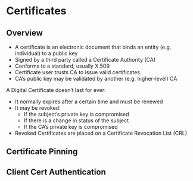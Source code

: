 # Certificates
## Overview
* A certificate is an electronic document that binds an entity (e.g. individual) to a public key
* Signed by a third party called a Certificate Authority (CA)
* Conforms to a standard, usually X.509
* Certificate user trusts CA to issue valid certificates.
* CA’s public key may be validated by another (e.g. higher-level) CA

A Digital Certificate doesn’t last for ever:

* It normally expires after a certain time and must be renewed
* It may be revoked:
  * If the subject’s private key is compromised
  * If there is a change in status of the subject
  * If the CA’s private key is compromised
* Revoked Certificates are placed on a
Certificate Revocation List (CRL)

## Certificate Pinning

## Client Cert Authentication
